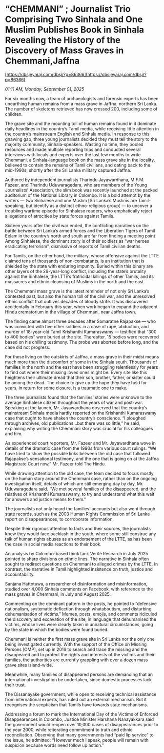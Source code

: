 # “CHEMMANI” ;  Journalist Trio  Comprising Two Sinhala and  One Muslim  Publishes  Book in Sinhala   Revealing the  History of the Discovery of Mass Graves in Chemmani,Jaffna

[https://dbsjeyaraj.com/dbsj/?p=86366](https://dbsjeyaraj.com/dbsj/?p=86366)

*01:11 AM, Monday, September 01, 2025*

For six months now, a team of archaeologists and forensic experts has been unearthing human remains from a mass grave in Jaffna, northern Sri Lanka. The number of skeletons retrieved has now crossed 200, including some of children.

The grave site and the mounting toll of human remains found in it dominate daily headlines in the country’s Tamil media, while receiving little attention in the country’s mainstream English and Sinhala media. In response to this gnawing gap, three young journalists decided they must tell the story to the majority community, Sinhala-speakers. Wasting no time, they pooled resources and made multiple reporting trips and conducted several interviews with locals and experts over the last few months to write Chemmani, a Sinhala-language book on the mass grave site in the locality, believed to contain the remains of Tamil civilians, and dating back to the mid-1990s, shortly after the Sri Lanka military captured Jaffna.

Authored by independent journalists Tharindu Jayawardhana, M.F.M. Fazeer, and Tharindu Uduwaragedara, who are members of the Young Journalists’ Association, the slim book was recently launched at the packed auditorium of the National Library in Colombo. It is a bold attempt by the writers — two Sinhalese and one Muslim [Sri Lanka’s Muslims are Tamil-speaking, but identify as a distinct ethno-religious group] — to uncover a troubling wartime episode for Sinhalese readers, who emphatically reject allegations of atrocities by state forces against Tamils.

Sixteen years after the civil war ended, the conflicting narratives on the battle between Sri Lanka’s armed forces and the Liberation Tigers of Tamil Eelam in the country’s north and south are far from finding a meeting point. Among Sinhalese, the dominant story is of their soldiers as “war heroes eradicating terrorism”, dismissive of reports of Tamil civilian deaths.

For Tamils, on the other hand, the military, whose offensive against the LTTE claimed tens of thousands of non-combatants, is an institution that is shielded by the state with enduring impunity. Buried within this binary are other layers of the 26-year-long conflict, including the state’s brutality against the Sinhalese, the LTTE’s fratricidal killings of other Tamils, and its massacres and ethnic cleansing of Muslims in the north and the east.

The Chemmani mass grave is the latest reminder of not only Sri Lanka’s contested past, but also the human toll of the civil war, and the unresolved ethnic conflict that outlives decades of bloody strife. It was discovered accidentally in February this year, when work began to expand the adjacent Hindu crematorium in the village of Chemmani, near Jaffna town.

The finding came almost three decades after Somaratne Rajapakse — who was convicted with five other soldiers in a case of rape, abduction, and murder of 18-year-old Tamil Krishanthi Kumaraswamy — testified that “300 to 400 bodies” were buried at the site. Thereafter, 15 bodies were recovered based on his chilling testimony. The probe was aborted before long, and the case did not progress.

For those living on the outskirts of Jaffna, a mass grave in their midst means much more than the discomfort of some in the Sinhala south. Thousands of families in the north and the east have been struggling relentlessly for years to find out where their missing loved ones might be. Every site like this heightens their ultimate dread that their son, brother, father, or sister could be among the dead. The choice to give up the hope they have held for years, in return for some closure, is a traumatic one to make.

The three journalists found that the families’ stories were unknown to the average Sinhalese citizen throughout the years of war and post-war. Speaking at the launch, Mr. Jayawardhana observed that the country’s mainstream Sinhala media hardly reported on the Krishanthi Kumaraswamy case that ought to have shaken the country’s conscience. “I ploughed through archives, old publications…but there was so little,” he said, explaining why writing the Chemmani story was crucial for his colleagues and him.

As experienced court reporters, Mr. Fazeer and Mr. Jayawardhana wove in details of the dramatic case from the 1990s from various court rulings. “We have tried to show the possible links between the old case that followed Rajapakse’s sensational testimony, and the one that is going on at the Jaffna Magistrate Court now,” Mr. Fazeer told The Hindu.

While drawing attention to the old case, the team decided to focus mostly on the human story around the Chemmani case, rather than on the ongoing investigation itself, details of which are still emerging day by day, Mr. Uduwaragedara said. “We met several families of the disappeared, and the relatives of Krishanthi Kumaraswamy, to try and understand what this wait for answers and justice means to them.”

The journalists not only heard the families’ accounts but also went through state records, such as the 2003 Human Rights Commission of Sri Lanka report on disappearances, to corroborate information.

Despite their rigorous attention to facts and their sources, the journalists knew they would face backlash in the south, where some still construe any talk of human rights abuses as an endorsement of the LTTE, as has been the case in social media reactions to their book.

An analysis by Colombo-based think tank Verité Research in July 2025 pointed to sharp divisions on ethnic lines. The narrative in Sinhala often sought to redirect questions on Chemmani to alleged crimes by the LTTE. In contrast, the narrative in Tamil highlighted insistence on truth, justice and accountability.

Sanjana Hattotuwa, a researcher of disinformation and misinformation, studied over 4,000 Sinhala comments on Facebook, with reference to the mass graves in Chemmani, in July and August 2025.

Commenting on the dominant pattern in the posts, he pointed to “defensive nationalism, systematic deflection through whataboutism, and disturbing dehumanisation of victims.” Memes, posts, emojis, and comments ridiculed the discovery and excavation of the site, in language that dehumanised the victims, whose lives were clearly taken in unnatural circumstances, going by the state in which the bodies were found buried.

Chemmani is neither the first mass grave site in Sri Lanka nor the only one being investigated currently. With the support of the Office on Missing Persons [OMP], set up in 2016 to search and trace the missing and the disappeared and to protect the rights and interests of the victims and their families, the authorities are currently grappling with over a dozen mass grave sites island-wide.

Meanwhile, many families of disappeared persons are demanding that an international investigation be undertaken, since domestic processes lack their trust.

The Dissanayake government, while open to receiving technical assistance from international experts, has ruled out an external mechanism. But it recognises the scepticism that Tamils have towards state mechanisms.

Addressing a forum to mark the International Day of the Victims of Enforced Disappearances in Colombo, Justice Minister Harshana Nanayakkara said the government would reopen over 10,000 cases of disappearances prior to the year 2000, while reiterating commitment to truth and ethnic reconciliation. Observing that many governments had “paid lip service” to the issue, he admitted: “However much I speak, people will remain with suspicion because words need follow up action.”

